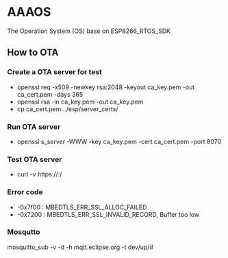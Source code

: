 # AAAOS
The Operation System (OS) base on ESP8266_RTOS_SDK


## How to OTA
### Create a OTA server for test ###

* openssl req -x509 -newkey rsa:2048 -keyout ca_key.pem -out ca_cert.pem -days 365</br>
* openssl rsa -in ca_key.pem -out ca_key.pem</br>
* cp ca_cert.pem ../esp/server_certs/</br>

### Run OTA server ###

* openssl s_server -WWW -key ca_key.pem -cert ca_cert.pem -port 8070</br>

### Test OTA server ###

* curl -v https://<ip>:<port>/<file></br>

### Error code ###
* -0x7f00 : MBEDTLS_ERR_SSL_ALLOC_FAILED</br>
* -0x7200 : MBEDTLS_ERR_SSL_INVALID_RECORD, Buffer too low</br>

### Mosqutto ###
mosquitto_sub -v -d -h mqtt.eclipse.org -t dev/up/#</br>
